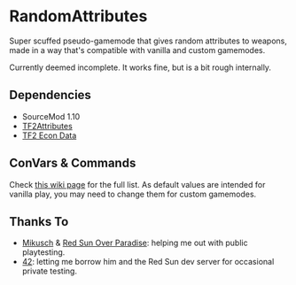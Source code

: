 # RandomAttributes

Super scuffed pseudo-gamemode that gives random attributes to weapons, made in a way that's compatible with vanilla and custom gamemodes.

Currently deemed incomplete. It works fine, but is a bit rough internally.
## Dependencies
- SourceMod 1.10
- [TF2Attributes](https://forums.alliedmods.net/showthread.php?t=210221)
- [TF2 Econ Data](https://forums.alliedmods.net/showthread.php?t=315011)

## ConVars & Commands
Check [this wiki page](https://github.com/woisalreadytaken/RandomAttributes/wiki/ConVars-&-Commands) for the full list. As default values are intended for vanilla play, you may need to change them for custom gamemodes.

## Thanks To
* [Mikusch](https://github.com/Mikusch) & [Red Sun Over Paradise](https://redsun.tf): helping me out with public playtesting.
* [42](https://github.com/FortyTwoFortyTwo): letting me borrow him and the Red Sun dev server for occasional private testing.
